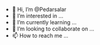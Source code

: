 - 👋 Hi, I’m @Pedarsalar
- 👀 I’m interested in ...
- 🌱 I’m currently learning ...
- 💞️ I’m looking to collaborate on ...
- 📫 How to reach me ...

<!---
Pedarsalar/Pedarsalar is a ✨ special ✨ repository because its `README.md` (this file) appears on your GitHub profile.
You can click the Preview link to take a look at your changes.
--->
